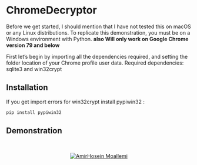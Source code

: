 # ChromeDecryptor

Before we get started, I should mention that I have not tested this on macOS or any Linux distributions. To replicate this demonstration, you must be on a Windows environment with Python. **also Will only work on Google Chrome version 79 and below**

First let’s begin by importing all the dependencies required, and setting the folder location of your Chrome profile user data. Required dependencies: sqlite3 and win32crypt


## Installation
If you get import errors for win32crypt install pypiwin32 :

```bash
pip install pypiwin32
```

## Demonstration
<br />
<p align="center">
    <a href="https://youtu.be/HtJvQDSc4Ts">
        <img src="https://nabegheha.com/img/Chrome_Password_Decrypt_github.jpg" alt="AmirHosein Moallemi">
    </a>
</p>


